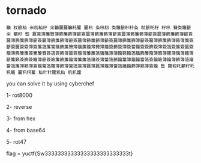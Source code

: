 # tornado

```
籲 粀籪籼 米籾籼籽 籴籲籭籭籲籷籰 籭籸 粂籸籾 类籮籪籵籵粂 粀籪籷籽 籽籸 籫类籮籪籴 籲籽 籃 籯簽簿簾籫簿籂簾籂簿籪簽籭簿籂簾籂簿籪簽籭簿籂簾籂簿籪簽籭簿籂簾籂簿籪簽籭簿籂簾籂簿籪簽籭簿籂簾籂簿籪簽籭簿籂簾籂簿籪簽籭簿籂簾籂簿籪簽籭簿籂簾籂簿籁簿簾簽籪簽籭簽簽簿簽簾簻簾簹簼籂簾籫簿簼簾籀簿籫簿籀簽籂簽簿簽簹籀簽簽籂簽簿簽簻簽簾簽籯簽籀簿籂簾簾簽簺簾籫簽簻簽籂簿籯簽籀簿簾簾簻簼簼簿簿籀籁籀簻簼籂簾籀簿籫簿籮簿簼簿籬簿籪簾籁簽籂簽籬簿籪簽籁簾籂簾籀簿簾簾簻簼簽簿簹簻籂籀簺簿籀籀簹簻簽籀籁簿籀簿籂簿簻籀簹簻簾簿籁簿簽籀簹簻籮簿籂簿簹簻簽簿籯簿籯簿籀簿簹簻簼籀籂簿籁簿簽籀 籃 籮籾籷籲籽籷籸籬 籭籸籸籰 籼籵籵籮籶籼 籶籶籱

```
you can solve it by using cyberchef 

1- rot8000

2- reverse

3- from hex 

4- from base64 

5- rot47

flag = yuctf{Sw33333333333333333333333333t}
